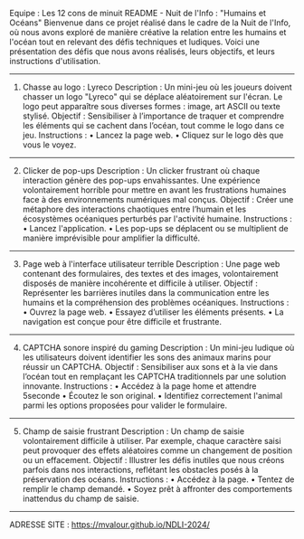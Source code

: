 Equipe : Les 12 cons de minuit
README - Nuit de l'Info : "Humains et Océans"
Bienvenue dans ce projet réalisé dans le cadre de la Nuit de l'Info, où nous avons exploré de manière créative la relation entre les humains et l'océan tout en relevant des défis techniques et ludiques. Voici une présentation des défis que nous avons réalisés, leurs objectifs, et leurs instructions d'utilisation.
________________________________________
1. Chasse au logo : Lyreco
Description :
Un mini-jeu où les joueurs doivent chasser un logo "Lyreco" qui se déplace aléatoirement sur l'écran. Le logo peut apparaître sous diverses formes : image, art ASCII ou texte stylisé.
Objectif :
Sensibiliser à l’importance de traquer et comprendre les éléments qui se cachent dans l’océan, tout comme le logo dans ce jeu.
Instructions :
•	Lancez la page web.
•	Cliquez sur le logo dès que vous le voyez.
________________________________________
2. Clicker de pop-ups
Description :
Un clicker frustrant où chaque interaction génère des pop-ups envahissantes. Une expérience volontairement horrible pour mettre en avant les frustrations humaines face à des environnements numériques mal conçus.
Objectif :
Créer une métaphore des interactions chaotiques entre l’humain et les écosystèmes océaniques perturbés par l'activité humaine.
Instructions :
•	Lancez l'application.
•	Les pop-ups se déplacent ou se multiplient de manière imprévisible pour amplifier la difficulté.
________________________________________
3. Page web à l'interface utilisateur terrible
Description :
Une page web contenant des formulaires, des textes et des images, volontairement disposés de manière incohérente et difficile à utiliser.
Objectif :
Représenter les barrières inutiles dans la communication entre les humains et la compréhension des problèmes océaniques.
Instructions :
•	Ouvrez la page web.
•	Essayez d’utiliser les éléments présents.
•	La navigation est conçue pour être difficile et frustrante.
________________________________________
4. CAPTCHA sonore inspiré du gaming
Description :
Un mini-jeu ludique où les utilisateurs doivent identifier les sons des animaux marins pour réussir un CAPTCHA.
Objectif :
Sensibiliser aux sons et à la vie dans l’océan tout en remplaçant les CAPTCHA traditionnels par une solution innovante.
Instructions :
•	Accédez à la page home et attendre 5seconde
•	Écoutez le son original.
•	Identifiez correctement l'animal parmi les options proposées pour valider le formulaire.
________________________________________
5. Champ de saisie frustrant
Description :
Un champ de saisie volontairement difficile à utiliser. Par exemple, chaque caractère saisi peut provoquer des effets aléatoires comme un changement de position ou un effacement.
Objectif :
Illustrer les défis inutiles que nous créons parfois dans nos interactions, reflétant les obstacles posés à la préservation des océans.
Instructions :
•	Accédez à la page.
•	Tentez de remplir le champ demandé.
•	Soyez prêt à affronter des comportements inattendus du champ de saisie.
________________________________________

ADRESSE SITE : https://mvalour.github.io/NDLI-2024/

